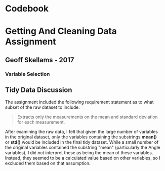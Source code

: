 # Codebook
# Getting And Cleaning Data Assignment
## Geoff Skellams - 2017
### Variable Selection

## Tidy Data Discussion

The assignment included the following requirement statement as to what subset of the raw dataset to include:

> Extracts only the measurements on the mean and standard deviation for each measurement.

After examining the raw data, I felt that given the large number of variables in the original dataset, only the variables containing the substrings **mean()** or **std()** would be included in the final tidy dataset. While a small number of the original variables contained the substring "mean" (particularly the Angle variables), I did not interpret these as being the mean of these variables. Instead, they seemed to be a calculated value based on other variables, so I excluded them based on that assumption.


